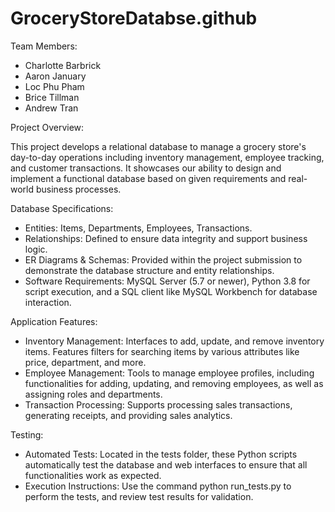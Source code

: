 # GroceryStoreDatabse.github

Team Members:

 - Charlotte Barbrick
 - Aaron January
 - Loc Phu Pham
 - Brice Tillman
 - Andrew Tran


   
Project Overview:

This project develops a relational database to manage a grocery store's day-to-day operations including inventory management, employee tracking, and customer transactions. It showcases our ability to design and implement a functional database based on given requirements and real-world business processes.



Database Specifications:

- Entities: Items, Departments, Employees, Transactions.
- Relationships: Defined to ensure data integrity and support business logic.
- ER Diagrams & Schemas: Provided within the project submission to demonstrate the database structure and entity relationships.
- Software Requirements: MySQL Server (5.7 or newer), Python 3.8 for script execution, and a SQL client like MySQL Workbench for database interaction.



Application Features:

- Inventory Management: Interfaces to add, update, and remove inventory items. Features filters for searching items by various attributes like price, department, and more.
- Employee Management: Tools to manage employee profiles, including functionalities for adding, updating, and removing employees, as well as assigning roles and departments.
- Transaction Processing: Supports processing sales transactions, generating receipts, and providing sales analytics.



Testing:

- Automated Tests: Located in the tests folder, these Python scripts automatically test the database and web interfaces to ensure that all functionalities work as expected.
- Execution Instructions: Use the command python run_tests.py to perform the tests, and review test results for validation.
